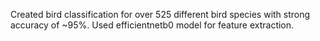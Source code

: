 Created bird classification for over 525 different bird species with strong accuracy of ~95%. Used efficientnetb0 model for feature extraction.
